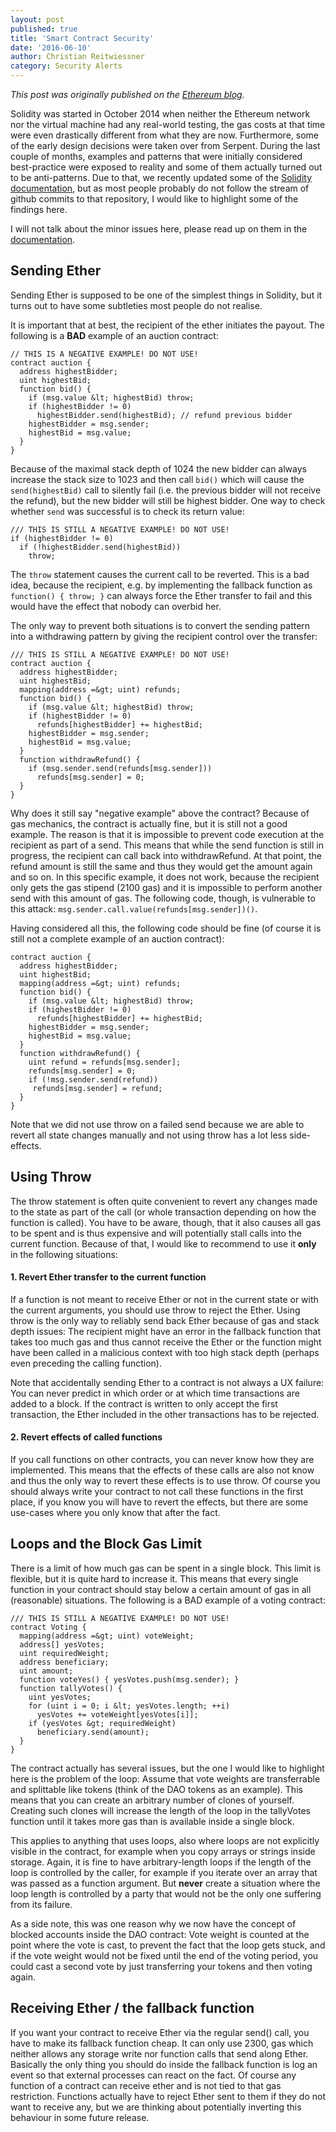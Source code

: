 ```yaml
---
layout: post
published: true
title: 'Smart Contract Security'
date: '2016-06-10'
author: Christian Reitwiessner
category: Security Alerts
---
```

_This post was originally published on the [Ethereum blog](https://blog.ethereum.org/2016/06/10/smart-contract-security/)._

Solidity was started in October 2014 when neither the Ethereum network nor the virtual machine had any real-world testing, the gas costs at that time were even drastically different from what they are now. Furthermore, some of the early design decisions were taken over from Serpent. During the last couple of months, examples and patterns that were initially considered best-practice were exposed to reality and some of them actually turned out to be anti-patterns. Due to that, we recently updated some of the [Solidity documentation](https://solidity.readthedocs.org), but as most people probably do not follow the stream of github commits to that repository, I would like to highlight some of the findings here.

I will not talk about the minor issues here, please read up on them in the [documentation](http://solidity.readthedocs.io/en/latest/miscellaneous.html#pitfalls).

## Sending Ether

Sending Ether is supposed to be one of the simplest things in Solidity, but it turns out to have some subtleties most people do not realise.

It is important that at best, the recipient of the ether initiates the payout. The following is a **BAD** example of an auction contract:

```solidity
// THIS IS A NEGATIVE EXAMPLE! DO NOT USE!
contract auction {
  address highestBidder;
  uint highestBid;
  function bid() {
    if (msg.value &lt; highestBid) throw;
    if (highestBidder != 0)
      highestBidder.send(highestBid); // refund previous bidder
    highestBidder = msg.sender;
    highestBid = msg.value;
  }
}
```

Because of the maximal stack depth of 1024 the new bidder can always increase the stack size to 1023 and then call ``bid()`` which will cause the ``send(highestBid)`` call to silently fail (i.e. the previous bidder will not receive the refund), but the new bidder will still be highest bidder. One way to check whether ``send`` was successful is to check its return value:

```solidity
/// THIS IS STILL A NEGATIVE EXAMPLE! DO NOT USE!
if (highestBidder != 0)
  if (!highestBidder.send(highestBid))
    throw;
```

The ``throw`` statement causes the current call to be reverted. This is a bad idea, because the recipient, e.g. by implementing the fallback function as ``function() { throw; }`` can always force the Ether transfer to fail and this would have the effect that nobody can overbid her.

The only way to prevent both situations is to convert the sending pattern into a withdrawing pattern by giving the recipient control over the transfer:

```solidity
/// THIS IS STILL A NEGATIVE EXAMPLE! DO NOT USE!
contract auction {
  address highestBidder;
  uint highestBid;
  mapping(address =&gt; uint) refunds;
  function bid() {
    if (msg.value &lt; highestBid) throw;
    if (highestBidder != 0)
      refunds[highestBidder] += highestBid;
    highestBidder = msg.sender;
    highestBid = msg.value;
  }
  function withdrawRefund() {
    if (msg.sender.send(refunds[msg.sender]))
      refunds[msg.sender] = 0;
  }
}
```

Why does it still say "negative example" above the contract? Because of gas mechanics, the contract is actually fine, but it is still not a good example. The reason is that it is impossible to prevent code execution at the recipient as part of a send. This means that while the send function is still in progress, the recipient can call back into withdrawRefund. At that point, the refund amount is still the same and thus they would get the amount again and so on. In this specific example, it does not work, because the recipient only gets the gas stipend (2100 gas) and it is impossible to perform another send with this amount of gas. The following code, though, is vulnerable to this attack: ``msg.sender.call.value(refunds[msg.sender])()``.

Having considered all this, the following code should be fine (of course it is still not a complete example of an auction contract):

```solidity
contract auction {
  address highestBidder;
  uint highestBid;
  mapping(address =&gt; uint) refunds;
  function bid() {
    if (msg.value &lt; highestBid) throw;
    if (highestBidder != 0)
      refunds[highestBidder] += highestBid;
    highestBidder = msg.sender;
    highestBid = msg.value;
  }
  function withdrawRefund() {
    uint refund = refunds[msg.sender];
    refunds[msg.sender] = 0;
    if (!msg.sender.send(refund))
     refunds[msg.sender] = refund;
  }
}
```

Note that we did not use throw on a failed send because we are able to revert all state changes manually and not using throw has a lot less side-effects.

## Using Throw

The throw statement is often quite convenient to revert any changes made to the state as part of the call (or whole transaction depending on how the function is called). You have to be aware, though, that it also causes all gas to be spent and is thus expensive and will potentially stall calls into the current function. Because of that, I would like to recommend to use it **only** in the following situations:

#### 1. Revert Ether transfer to the current function

If a function is not meant to receive Ether or not in the current state or with the current arguments, you should use throw to reject the Ether. Using throw is the only way to reliably send back Ether because of gas and stack depth issues: The recipient might have an error in the fallback function that takes too much gas and thus cannot receive the Ether or the function might have been called in a malicious context with too high stack depth (perhaps even preceding the calling function).

Note that accidentally sending Ether to a contract is not always a UX failure: You can never predict in which order or at which time transactions are added to a block. If the contract is written to only accept the first transaction, the Ether included in the other transactions has to be rejected.

#### 2. Revert effects of called functions

If you call functions on other contracts, you can never know how they are implemented. This means that the effects of these calls are also not know and thus the only way to revert these effects is to use throw. Of course you should always write your contract to not call these functions in the first place, if you know you will have to revert the effects, but there are some use-cases where you only know that after the fact.

## Loops and the Block Gas Limit

There is a limit of how much gas can be spent in a single block. This limit is flexible, but it is quite hard to increase it. This means that every single function in your contract should stay below a certain amount of gas in all (reasonable) situations. The following is a BAD example of a voting contract:

```solidity
/// THIS IS STILL A NEGATIVE EXAMPLE! DO NOT USE!
contract Voting {
  mapping(address =&gt; uint) voteWeight;
  address[] yesVotes;
  uint requiredWeight;
  address beneficiary;
  uint amount;
  function voteYes() { yesVotes.push(msg.sender); }
  function tallyVotes() {
    uint yesVotes;
    for (uint i = 0; i &lt; yesVotes.length; ++i)
      yesVotes += voteWeight[yesVotes[i]];
    if (yesVotes &gt; requiredWeight)
      beneficiary.send(amount);
  }
}
```

The contract actually has several issues, but the one I would like to highlight here is the problem of the loop: Assume that vote weights are transferrable and splittable like tokens (think of the DAO tokens as an example). This means that you can create an arbitrary number of clones of yourself. Creating such clones will increase the length of the loop in the tallyVotes function until it takes more gas than is available inside a single block.

This applies to anything that uses loops, also where loops are not explicitly visible in the contract, for example when you copy arrays or strings inside storage. Again, it is fine to have arbitrary-length loops if the length of the loop is controlled by the caller, for example if you iterate over an array that was passed as a function argument. But **never** create a situation where the loop length is controlled by a party that would not be the only one suffering from its failure.

As a side note, this was one reason why we now have the concept of blocked accounts inside the DAO contract: Vote weight is counted at the point where the vote is cast, to prevent the fact that the loop gets stuck, and if the vote weight would not be fixed until the end of the voting period, you could cast a second vote by just transferring your tokens and then voting again.

## Receiving Ether / the fallback function

If you want your contract to receive Ether via the regular send() call, you have to make its fallback function cheap. It can only use 2300, gas which neither allows any storage write nor function calls that send along Ether. Basically the only thing you should do inside the fallback function is log an event so that external processes can react on the fact. Of course any function of a contract can receive ether and is not tied to that gas restriction. Functions actually have to reject Ether sent to them if they do not want to receive any, but we are thinking about potentially inverting this behaviour in some future release.
